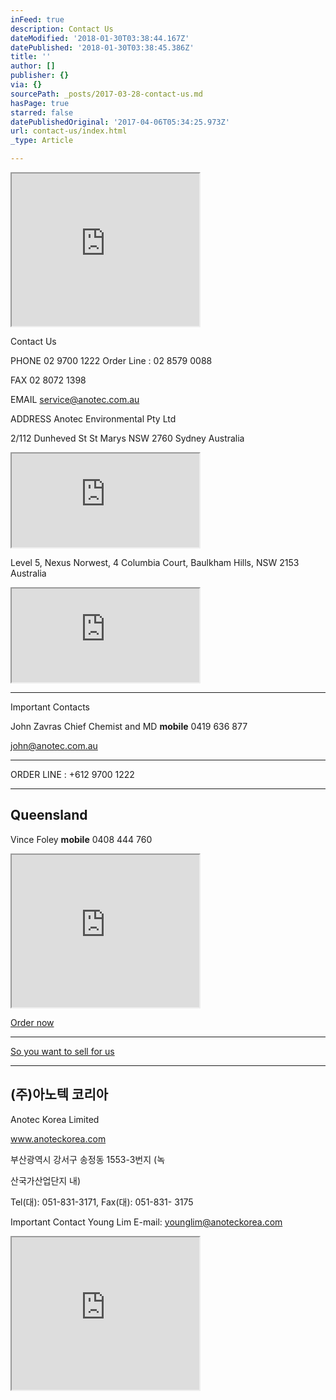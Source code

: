 ```yaml
---
inFeed: true
description: Contact Us
dateModified: '2018-01-30T03:38:44.167Z'
datePublished: '2018-01-30T03:38:45.386Z'
title: ''
author: []
publisher: {}
via: {}
sourcePath: _posts/2017-03-28-contact-us.md
hasPage: true
starred: false
datePublishedOriginal: '2017-04-06T05:34:25.973Z'
url: contact-us/index.html
_type: Article

---
```

<iframe src="https://the-grid.github.io/ed-userhtml/?g=eJx1VMFu2zAMvecrGB8aZ3XkDkUvTdqhXXPoYVmxFrsEwaDJtK3UkQyJTmas_fdRjtMWLZZDSFqP5OMT7dlwMoF7ko7A5nDlW6Pgxumc4KvNECaTy8HMK6druhwM88Yo0tbEY_g7ANhKBzRlR-cQE1zATpvM7kQW8t_HH46fnmC5SmBIQhtNY3BIjTMQwq19xAy-wNbqDOI-TVnjbYVwdAS9K9A56z48iKP9AN7oukYCbVTVZFyQdlqhiMZjOGe-L30uYHiSAI9BYoNU2szzoyVEOkNDOm-jBCJukOsieOSkegyOQ48UnAx_N92RL-0u2FqbLq5lgcGWXClYm-edMRGs-oa5VGRdyw1ftMW9uHAQ5J3o4ReEN9M-6GGGa1w5J1tRO0uW2hqFr8LASlZVLF3RbHgeP07AiMb4kiXiXgmTqBtfxia4-5rPwTwnr3qI3Lq5VGX8kSQtccWdXybhky67K1xZmb0djQ5ZYQBkIgnYBPS-KzLyFM84ZuebpFIo1FVscAc3kpDHT4HbfgqJliGZVd1EQjnk83mFIYqj_bZG405hACuCFIyPCP9QupZb2SO4jJDdwu83wHIl6711utBBzUgaa9qNbXwH9S4Ao5Ko9udpuvb9IvNibtJ-x9IIjpn_MUSdR8ET65DfcTFvaRdIPWd_3T7IYiE3-Mp-ebIKF1VLx4AFv4q8rh4dXSPfBcYsm-mFng6eY_7ryIj7xe3d3fzh18_5j_vb7wvuNzoRp-Lz6AAIVxKPtD_LdwXl-LhVI06epYd3fBa-B3OT_e9r8A8yekuT" height="244" style=""></iframe>

Contact Us

PHONE 02 9700 1222 Order Line : 02 8579 0088

FAX 02 8072 1398

EMAIL service@anotec.com.au

ADDRESS Anotec Environmental Pty Ltd

2/112 Dunheved St St Marys NSW 2760 Sydney Australia

<iframe src="https://the-grid.github.io/ed-location/?latitude=-33.745523&amp;longitude=150.77213&amp;zoom=16&amp;address=112%20Dunheved%20Circuit%2C%20St%20Marys%2C%20New%20South%20Wales%202760%2C%20Australia" style=""></iframe>

Level 5, Nexus Norwest, 4 Columbia Court, Baulkham Hills, NSW 2153 Australia

<iframe src="https://the-grid.github.io/ed-location/?latitude=-33.730999&amp;longitude=150.969495&amp;zoom=16&amp;address=4%20Columbia%20Court%2C%20Baulkham%20Hills%2C%20New%20South%20Wales%202153%2C%20Australia" style=""></iframe>

---

Important Contacts

John Zavras Chief Chemist and MD **mobile** 0419 636 877

john@anotec.com.au

---

ORDER LINE : +612 9700 1222

---

## Queensland

Vince Foley **mobile** 0408 444 760

<iframe src="https://the-grid.github.io/ed-userhtml/?g=eJyzSVTIKEpNs1XKTczMKcm3Kk4tKstMTnVIzMsvSU3WS87P1UssVbIrS8vPSa10KE8sSS1Ky8mHSdjoJ9oBACi0GBU" height="244" style=""></iframe>

[Order now ][0]

---

[So you want to sell for us ][0]

---

## (주)아노텍 코리아

Anotec Korea Limited

www.anoteckorea.com

부산광역시 강서구 송정동 1553-3번지 (녹

산국가산업단지 내)

Tel(대): 051-831-3171, Fax(대): 051-831- 3175

Important Contact Young Lim E-mail: younglim@anoteckorea.com

<iframe src="https://the-grid.github.io/ed-userhtml/?g=eJx9U01v2zAMPTe_glOBHYoqTtquaT6cIds6dEB7yoAdA1miYyGy5ElylmLYf58kJ-nH0J0Si4_k4-Pj7B2l8AnXUsMDk-pzJesGlnKt2wa-GlsDpfPeTEm9gcpimZMs40JTWbM1un4dUnhM6XNTZ1gXKLgRmDklazocrEZ97hwBiyonzj8qdBWiJ-AfG8yJx53PIiB0SNF_309Oa75KdVcukfpdML5ZW9NqMTkty3IKXCGzE4Wln0JptJ8Mr5od3KHaopecnS-sZOrcMe2oQytDxp_eSXYGCyHg0bQWzK_ns5dx6I6N2aK1UqCDoE6COukRngYBY2PIV9LtUwpl-KbfOwGAHxjmDrLUqAXUZiv1ukMmDLDw6iuEJoBQxODn5RKS0N6kyN3t4guYsut89_3hHkqpsA9nWW-WpXZBNyG3IEVOXskUJU2TMO6l0XFtTBuPvN-6YV9J52nNdNhhWpxrC8etLDBrjPMf23x0cXM5YHx8xdnFTTG-Hl1eDK8HAzF6z-pmGvpdXd-MRVGMEQnU6CsTKMRcsidDExmBgh5r08iHgGY1_h_BFXMuJ1umpGA-NPDMrtHnZFUopjehhDnE5r0gNLwlwiqUNUpFG80UK1DF5UYU0tuHxbd7Ml8eWkfNo8zR0HEXUaFZlpJittRN6_fuxIghECi04eswUFfwwH2P6TgdukGjGMfKKIF2DwEmhMXuRH620qLYTxSv0iJT0KBpgq9cZVolwuQ-mkB1RgrWiy7CXYPcw9qY6KjA3gEFYRLYYnAedvBgVivdpnN4EYKdSi5e-FHG5Ku0SxmNMwFWOKNaj1OIJzYB-mEwGDS7KQEWDotWMuww-MvbFsn8hVDxjA_yFKs3LbV67iXPCqkF7nJCh08az2dZ4PaM5V7mdPqvugY31dIfc48bPjBxTw9vWvW4x6L13uiX_bu_syzKGH_TZy9u7DYe-ksLBm3_ApyDzgI" height="244" style=""></iframe>



[0]: https://anotecenv.wufoo.com/forms/zxgf09v0d23peg